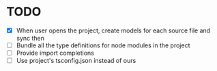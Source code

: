 # TODO

- [x] When user opens the project, create models for each source file and sync then
- [ ] Bundle all the type definitions for node modules in the project
- [ ] Provide import completions
- [ ] Use project's tsconfig.json instead of ours
